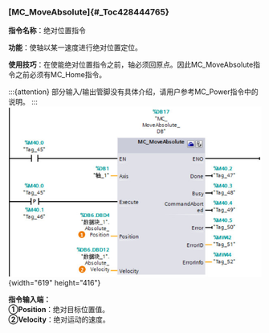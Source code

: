 ### [MC_MoveAbsolute]{#_Toc428444765}

**指令名称**：绝对位置指令

**功能**：使轴以某一速度进行绝对位置定位。

**使用技巧**：在使能绝对位置指令之前，轴必须回原点。因此MC_MoveAbsolute指令之前必须有MC_Home指令。

:::{attention}
部分输入/输出管脚没有具体介绍，请用户参考MC_Power指令中的说明。
:::
![](images/06-1.jpg){width="619" height="416"}

**指令输入端：** \
**①Position**：绝对目标位置值。\
**②Velocity**：绝对运动的速度。

